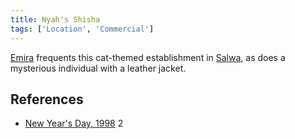 ```yaml
---
title: Nyah's Shisha
tags: ['Location', 'Commercial']
---
```

[Emira](/_wiki/emira.md) frequents this cat-themed establishment in [Salwa](/_wiki/salwa.md), as does a mysterious individual with a leather jacket.

## References
- [New Year's Day, 1998](/_wiki/new-years-day-1998.md) 2
